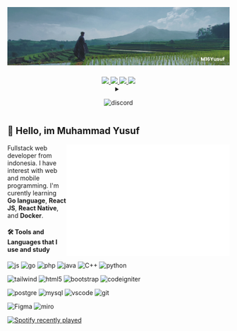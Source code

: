 <!--
**M16Yusuf/M16Yusuf** is a ✨ _special_ ✨ repository because its `README.md` (this file) appears on your GitHub profile. -->

![banner](/img/bannergit-Manglayang.png)

###

<div align="center">
<a href="https://www.linkedin.com/in/m16yusuf/" target="_blank">
<img src="https://img.shields.io/badge/LinkedIn-0077B5?style=for-the-badge&logo=linkedin&logoColor=white" >
</a>

<a href="https://twitter.com/M16Yusuf" target="_blank">
<img src="https://img.shields.io/badge/Twitter-0077b5?style=for-the-badge&logo=Twitter&logoColor=white" >
</a>

<a href="https://www.instagram.com/M16Yusuf/" target="_blank">
<img src="https://img.shields.io/badge/Instagram-E4405F?style=for-the-badge&logo=Instagram&logoColor=white" >
</a>

<a href="https://facebook.com/m16yusuff" target="_blank">
<img src="https://img.shields.io/badge/Facebook-1877F2?style=for-the-badge&logo=facebook&logoColor=white" >
</a>
</div>

<details align="center">
  <summary>
    
  ![discord](https://img.shields.io/badge/Discord-5865F2?style=for-the-badge&logo=discord&logoColor=white)

  </summary>

<a href="https://discord.com/users/315664173021528068"> 
<img src="https://lanyard.cnrad.dev/api/315664173021528068?hideBadges=false&idleMessage=currently%20offline%20..."  align="center">
</a>

</details>

## :wave: Hello, im Muhammad Yusuf

<img src="/metrics.plugin.isocalendar.svg" align="right" width="370px">

Fullstack web developer from indonesia. I have interest with web and mobile programming. I'm curently learning **Go language**, **React JS**, **React Native**, and **Docker**.

#### 🛠️ Tools and Languages that I use and study

<!-- <img src="https://skillicons.dev/icons?i=js,go,git,kubernetes,docker,c,vim" /> -->

![js](https://img.shields.io/badge/JavaScript-323330?style=for-the-badge&logo=javascript&logoColor=F7DF1E) ![go](https://img.shields.io/badge/Go-00ADD8?style=for-the-badge&logo=go&logoColor=white) ![php](https://img.shields.io/badge/PHP-777BB4?style=for-the-badge&logo=php&logoColor=white) ![java](https://img.shields.io/badge/Java-ED8B00?style=for-the-badge&logo=java&logoColor=white) ![C++](https://img.shields.io/badge/C%2B%2B-00599C?style=for-the-badge&logo=c%2B%2B&logoColor=white) ![python](https://img.shields.io/badge/Python-FFD43B?style=for-the-badge&logo=python&logoColor=blue)

![tailwind](https://img.shields.io/badge/Tailwind_CSS-38B2AC?style=for-the-badge&logo=tailwind-css&logoColor=white) ![html5](https://img.shields.io/badge/HTML5-E34F26?style=for-the-badge&logo=html5&logoColor=white) ![bootstrap](https://img.shields.io/badge/Bootstrap-563D7C?style=for-the-badge&logo=bootstrap&logoColor=white) ![codeigniter](https://img.shields.io/badge/Codeigniter-EF4223?style=for-the-badge&logo=codeigniter&logoColor=white)

![postgre](https://img.shields.io/badge/PostgreSQL-316192?style=for-the-badge&logo=postgresql&logoColor=white) ![mysql](https://img.shields.io/badge/MySQL-005C84?style=for-the-badge&logo=mysql&logoColor=white) ![vscode](https://img.shields.io/badge/-VSCode-007ACC?style=for-the-badge&logo=visual-studio-code&logoColor=white) ![git](https://img.shields.io/badge/-Git-F05032?style=for-the-badge&logo=git&logoColor=white)

![Figma](https://img.shields.io/badge/-Figma-F24E1E?style=for-the-badge&logo=figma&logoColor=white) ![miro](https://img.shields.io/badge/-Miro-FFD02F?style=for-the-badge&logo=miro&logoColor=white)

<a href="https://open.spotify.com/user/317neqyhvguhqivgdisjf5rvzgia"> <img src="https://spotify-recently-played-readme.vercel.app/api?user=317neqyhvguhqivgdisjf5rvzgia&count=5" alt="Spotify recently played"  /> </a>

